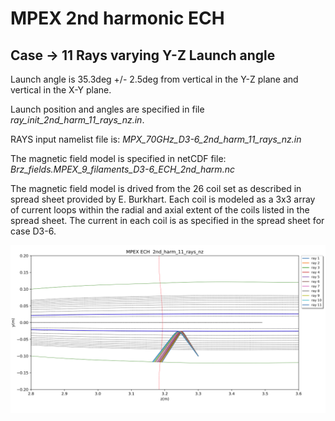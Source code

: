 # MPEX 2nd harmonic ECH
## Case -> 11 Rays varying Y-Z Launch angle

Launch angle is 35.3deg +/- 2.5deg from vertical in the Y-Z plane and vertical in the
X-Y plane.

Launch position and angles are specified in file *ray_init_2nd_harm_11_rays_nz.in*.

RAYS input namelist file is: *MPX_70GHz_D3-6_2nd_harm_11_rays_nz.in*

The magnetic field model is specified in netCDF file:
<br>*Brz_fields.MPEX_9_filaments_D3-6_ECH_2nd_harm.nc*


The magnetic field model is drived from the 26 coil set as described in spread sheet
provided by E. Burkhart. Each coil is modeled as a 3x3 array of current loops within the
radial and axial extent of the coils listed in the spread sheet.  The current in each
coil is as specified in the spread sheet for case D3-6.

![Screenshot](Ray_trajectories.png)